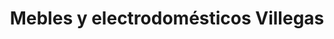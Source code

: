 ---
title: "Mebles y electrodomésticos Villegas"
url: /jose-antonio/mebles-y-electrodomesticos-villegas/
shop: Möbel
---